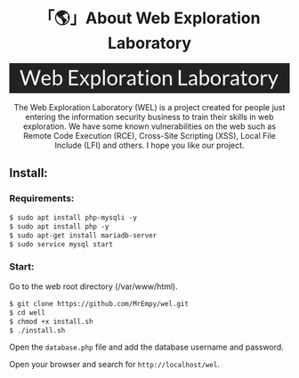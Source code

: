 <h1 align="center">「🌎」About Web Exploration Laboratory</h1>

<p align="center"><img src="images/logo.png"></p>

<a><p align="center">The Web Exploration Laboratory (WEL) is a project created for people just entering the information security business to train their skills in web exploration. We have some known vulnerabilities on the web such as Remote Code Execution (RCE), Cross-Site Scripting (XSS), Local File Include (LFI) and others. I hope you like our project.</p></a>

## Install:

### Requirements:

```
$ sudo apt install php-mysqli -y
$ sudo apt install php -y
$ sudo apt-get install mariadb-server
$ sudo service mysql start
```

### Start:

Go to the web root directory (/var/www/html).

```
$ git clone https://github.com/MrEmpy/wel.git
$ cd well
$ chmod +x install.sh
$ ./install.sh
```
Open the ```database.php``` file and add the database username and password.

Open your browser and search for ```http://localhost/wel```.
